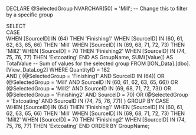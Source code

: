 DECLARE @SelectedGroup NVARCHAR(50) = 'Mill'; -- Change this to filter by a specific group

SELECT  
    CASE  
        WHEN [SourceID] IN (64) THEN 'Finishing1'
        WHEN [SourceID] IN (60, 61, 62, 63, 65, 66) THEN 'Mill' 
        WHEN [SourceID] IN (69, 68, 71, 72, 73) THEN 'Mill2' 
        WHEN [SourceID] = 70 THEN 'Finishing2'
        WHEN [SourceID] IN (74, 75, 76, 77) THEN 'Extcoating' 
    END AS GroupName, 
    SUM([Value]) AS TotalValue -- Sum of values for the selected group
FROM [ION_Data].[dbo].[View_DataLog2] 
WHERE QuantityID = 182  
    AND (
        (@SelectedGroup = 'Finishing1' AND SourceID IN (64)) 
        OR (@SelectedGroup = 'Mill' AND SourceID IN (60, 61, 62, 63, 65, 66)) 
        OR (@SelectedGroup = 'Mill2' AND SourceID IN (69, 68, 71, 72, 73)) 
        OR (@SelectedGroup = 'Finishing2' AND SourceID = 70)
        OR (@SelectedGroup = 'Extcoating' AND SourceID IN (74, 75, 76, 77))
    )
GROUP BY 
    CASE  
        WHEN [SourceID] IN (64) THEN 'Finishing1'
        WHEN [SourceID] IN (60, 61, 62, 63, 65, 66) THEN 'Mill' 
        WHEN [SourceID] IN (69, 68, 71, 72, 73) THEN 'Mill2' 
        WHEN [SourceID] = 70 THEN 'Finishing2'
        WHEN [SourceID] IN (74, 75, 76, 77) THEN 'Extcoating' 
    END
ORDER BY GroupName;